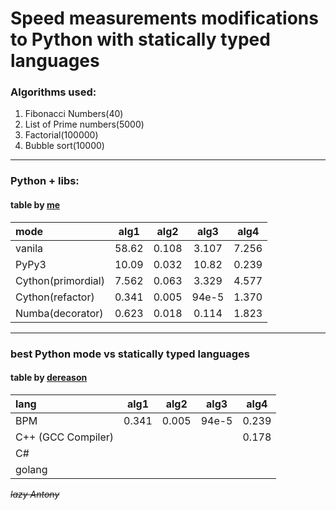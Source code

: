 # Speed measurements modifications to Python with statically typed languages

### Algorithms used:
1. Fibonacci Numbers(40)
2. List of Prime numbers(5000)
3. Factorial(100000)
4. Bubble sort(10000)

--------------------------------------------------------

### **Python + libs:**
#### table by [me](https://github.com/Naereni-12)

mode                | alg1  | alg2  | alg3  | alg4|
:----               |:----: |:----: |:----: |:---:|
vanila              | 58.62 | 0.108 | 3.107 | 7.256
PyPy3               | 10.09 | 0.032 | 10.82 | 0.239
Cython(primordial)  | 7.562 | 0.063 | 3.329 | 4.577
Cython(refactor)    | 0.341 | 0.005 | 94e-5 | 1.370
Numba(decorator)    | 0.623 | 0.018 | 0.114 | 1.823

--------------------------------------------------------

### **best Python mode vs statically typed languages**
#### table by [dereason](https://github.com/dereason)

lang | alg1 | alg2 | alg3 | alg4
:----|:----:|:----:|:----:| :----:
BPM  | 0.341| 0.005| 94e-5| 0.239 
C++ (GCC Compiler)|  |  |  | 0.178
C#   |
golang |

~~*lazy Antony*~~
